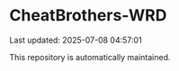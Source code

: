 # CheatBrothers-WRD

Last updated: 2025-07-08 04:57:01

This repository is automatically maintained.
